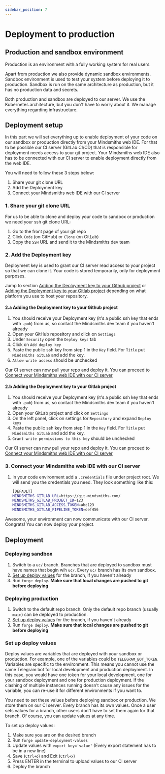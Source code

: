 ```yaml
---
sidebar_position: 7
---
```


# Deployment to production

## Production and sandbox environment

Production is an environment with a fully working system for real users.

Apart from production we also provide dynamic sandbox environments. Sandbox environment is used to test your system before deploying it to production. Sandbox is run on the same architecture as production, but it has no production data and secrets.

Both production and sandbox are deployed to our server. We use the Kubernetes architecture, but you don't have to worry about it. We manage everything regarding infrastructure.

## Deployment setup

In this part we will set everything up to enable deployment of your code on our sandbox or production directly from your Mindsmiths web IDE. 
For that to be possible our CI server (GitLab CI/CD) that is responsible for deployment needs access to your git project. Your Mindsmiths web IDE also has to be connected with our CI server to enable deployment directly from the web IDE.

You will need to follow these 3 steps below:

1. Share your git clone URL
2. Add the Deployment key
3. Connect your Mindsmiths web IDE with our CI server

### 1. Share your git clone URL

For us to be able to clone and deploy your code to sandbox or production we need your ssh git clone URL:

1. Go to the front page of your git repo
2. Click `Code` (on GitHub) or `Clone` (on GitLab)
3. Copy the `SSH` URL and send it to the Mindsmiths dev team

### 2. Add the Deployment key

Deployment key is used to grant our CI server read access to your project so that we can clone it. Your code is stored temporarily, only for deployment purposes.

Jump to section [Adding the Deployment key to your Github project](#2a-adding-deployment-key-to-your-github-project) or [Adding the Deployment key to your Gitlab project](#2b-adding-deployment-key-to-your-gitlab-project) depending on what platform you use to host your repository.

#### 2.a Adding the Deployment key to your Github project

1. You should receive your Deployment key (it's a public ssh key that ends with `.pub`) from us, so contact the Mindsmiths dev team if you haven't already
2. Open your GitHub repository and click on `Settings`
3. Under `Security` open the `Deploy keys` tab
4. Click on `Add deploy key`
5. Paste the public ssh key from step 1 in the `Key` field. For `Title` put `Mindsmiths GitLab` and add the key.
6. `Allow write access` should be unchecked

Our CI server can now pull your repo and deploy it. You can proceed to [Connect your Mindsmiths web IDE with our CI server](#3-connect-your-mindsmiths-web-ide-with-our-ci-server)

#### 2.b Adding the Deployment key to your Gitlab project

1. You should receive your Deployment key (it's a public ssh key that ends with `.pub`) from us, so contact the Mindsmiths dev team if you haven't already
2. Open your GitLab project and click on `Settings`
3. On the left panel, click on settings for `Repository` and expand `Deploy keys`
4. Paste the public ssh key from step 1 in the `Key` field. For `Title` put `Mindsmiths GitLab` and add the key.
5. `Grant write permissions to this key` should be unchecked

Our CI server can now pull your repo and deploy it. You can proceed to [Connect your Mindsmiths web IDE with our CI server](#3-connect-your-mindsmiths-web-ide-with-our-ci-server)

### 3. Connect your Mindsmiths web IDE with our CI server

1. In your code environment add a `.credentials` file under project root. We will send you the credentials you need. They look something like this:
    ```bash
    [DEFAULT]
    MINDSMITHS_GITLAB_URL=https://git.mindsmiths.com/
    MINDSMITHS_GITLAB_PROJECT_ID=123
    MINDSMITHS_GITLAB_ACCESS_TOKEN=abc123
    MINDSMITHS_GITLAB_PIPELINE_TOKEN=def456
    ```

Awesome, your environment can now communicate with our CI server. Congrats! You can now deploy your project.

## Deployment

### Deploying sandbox

1. Switch to a `uc/` branch. Branches that are deployed to sandbox must have names that begin wih `uc/`. Every `uc/` branch has its own sandbox.
2. [Set up deploy values](#set-up-deploy-values) for the branch, if you haven't already
3. Run `forge deploy`. **Make sure that local changes are pushed to git before deploying**


### Deploying production

1. Switch to the default repo branch. Only the default repo branch (usually `main`) can be deployed to production.
2. [Set up deploy values](#set-up-deploy-values) for the branch, if you haven't already
3. Run `forge deploy`. **Make sure that local changes are pushed to git before deploying**

### Set up deploy values

Deploy values are variables that are deployed with your sandbox or production. For example, one of the variables could be `TELEGRAM_BOT_TOKEN`. Variables are specific to the environment. 
This means you cannot use the same Telegram bot for local development and production deployment. In this case, you would have one token for your local development, one for your sandbox deployment and one for production deployment. 
If the clashing of multiple instances running doesn't cause any issues for the variable, you can re-use it for different environments if you want to.

You need to set these values before deploying sandbox or production. We store them on our CI server. Every branch has its own values. Once a user sets values for a branch, other users don't have to set them again for that branch. Of course, you can update values at any time.

To set up deploy values:
1. Make sure you are on the desired branch
2. Run `forge update-deployment-values`
3. Update values with `export key='value'` (Every export statement has to be in a new line)
4. Save (`Ctrl+o`) and Exit (`Ctrl+x`)
5. Press ENTER in the terminal to upload values to our CI server
6. Deploy the branch
